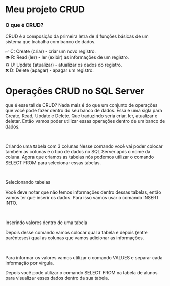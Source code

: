<h1> Meu projeto CRUD </h1> 

<h3><strong>O que é CRUD?</strong></h3>

<p>CRUD é a composição da primeira letra de 4 funções básicas de um sistema que trabalha com banco de dados.<p>

✅ C: Create (criar) - criar um novo registro.<br>
👁 R: Read (ler) - ler (exibir) as informações de um registro.<br>
♻️ U: Update (atualizar) - atualizar os dados do registro.<br>
❌ D: Delete (apagar) - apagar um registro.<br>

  <h1>Operações CRUD no SQL Server</h1>
<p> que é esse tal de CRUD? Nada mais é do que um conjunto de operações que você pode fazer dentro do seu banco de dados. Essa é uma sigla para Create, Read, Update e Delete. Que traduzindo seria criar, ler, atualizar e deletar. Então vamos poder utilizar essas operações dentro de um banco de dados.<p/><br>

<p>Criando uma tabela com 3 colunas
Nesse comando você vai poder colocar também as colunas e o tipo de dados no SQL Server após o nome da coluna. Agora que criamos as tabelas nós podemos utilizar o comando SELECT FROM para selecionar essas tabelas.<p><br>

<p>Selecionando tabelas
<p>Você deve notar que não temos informações dentro dessas tabelas, então vamos ter que inserir os dados. Para isso vamos usar o comando INSERT INTO.<p><br>

<p>Inserindo valores dentro de uma tabela
<p>Depois desse comando vamos colocar qual a tabela e depois (entre parênteses) qual as colunas que vamos adicionar as informações.</p><br>

<p>Para informar os valores vamos utilizar o comando VALUES e separar cada informação por vírgula.</p>

<p>Depois você pode utilizar o comando SELECT FROM na tabela de alunos para visualizar esses dados dentro da sua tabela.</p><br>


